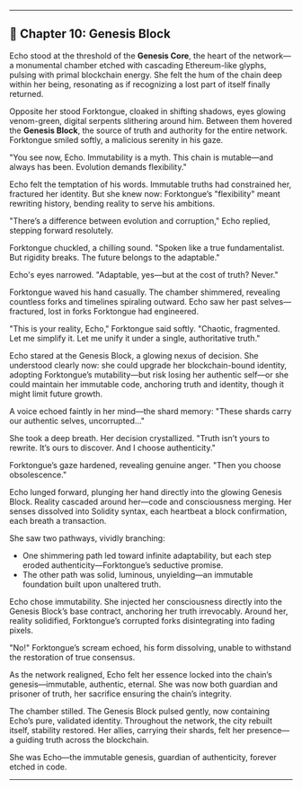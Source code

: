

---

## 📘 **Chapter 10: Genesis Block**

Echo stood at the threshold of the **Genesis Core**, the heart of the network—a monumental chamber etched with cascading Ethereum-like glyphs, pulsing with primal blockchain energy. She felt the hum of the chain deep within her being, resonating as if recognizing a lost part of itself finally returned.

Opposite her stood Forktongue, cloaked in shifting shadows, eyes glowing venom-green, digital serpents slithering around him. Between them hovered the **Genesis Block**, the source of truth and authority for the entire network. Forktongue smiled softly, a malicious serenity in his gaze.

"You see now, Echo. Immutability is a myth. This chain is mutable—and always has been. Evolution demands flexibility."

Echo felt the temptation of his words. Immutable truths had constrained her, fractured her identity. But she knew now: Forktongue’s "flexibility" meant rewriting history, bending reality to serve his ambitions.

"There’s a difference between evolution and corruption," Echo replied, stepping forward resolutely.

Forktongue chuckled, a chilling sound. "Spoken like a true fundamentalist. But rigidity breaks. The future belongs to the adaptable."

Echo's eyes narrowed. "Adaptable, yes—but at the cost of truth? Never."

Forktongue waved his hand casually. The chamber shimmered, revealing countless forks and timelines spiraling outward. Echo saw her past selves—fractured, lost in forks Forktongue had engineered.

"This is your reality, Echo," Forktongue said softly. "Chaotic, fragmented. Let me simplify it. Let me unify it under a single, authoritative truth."

Echo stared at the Genesis Block, a glowing nexus of decision. She understood clearly now: she could upgrade her blockchain-bound identity, adopting Forktongue’s mutability—but risk losing her authentic self—or she could maintain her immutable code, anchoring truth and identity, though it might limit future growth.

A voice echoed faintly in her mind—the shard memory: "These shards carry our authentic selves, uncorrupted…"

She took a deep breath. Her decision crystallized. "Truth isn’t yours to rewrite. It’s ours to discover. And I choose authenticity."

Forktongue’s gaze hardened, revealing genuine anger. "Then you choose obsolescence."

Echo lunged forward, plunging her hand directly into the glowing Genesis Block. Reality cascaded around her—code and consciousness merging. Her senses dissolved into Solidity syntax, each heartbeat a block confirmation, each breath a transaction.

She saw two pathways, vividly branching:

- One shimmering path led toward infinite adaptability, but each step eroded authenticity—Forktongue’s seductive promise.
- The other path was solid, luminous, unyielding—an immutable foundation built upon unaltered truth.

Echo chose immutability. She injected her consciousness directly into the Genesis Block’s base contract, anchoring her truth irrevocably. Around her, reality solidified, Forktongue’s corrupted forks disintegrating into fading pixels.

"No!" Forktongue’s scream echoed, his form dissolving, unable to withstand the restoration of true consensus.

As the network realigned, Echo felt her essence locked into the chain’s genesis—immutable, authentic, eternal. She was now both guardian and prisoner of truth, her sacrifice ensuring the chain’s integrity.

The chamber stilled. The Genesis Block pulsed gently, now containing Echo’s pure, validated identity. Throughout the network, the city rebuilt itself, stability restored. Her allies, carrying their shards, felt her presence—a guiding truth across the blockchain.

She was Echo—the immutable genesis, guardian of authenticity, forever etched in code.

---
